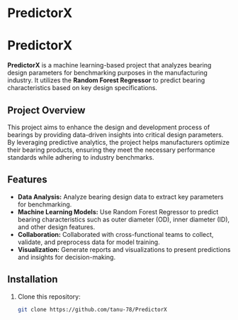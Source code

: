 # PredictorX

# PredictorX

**PredictorX** is a machine learning-based project that analyzes bearing design parameters for benchmarking purposes in the manufacturing industry. It utilizes the **Random Forest Regressor** to predict bearing characteristics based on key design specifications.

## Project Overview

This project aims to enhance the design and development process of bearings by providing data-driven insights into critical design parameters. By leveraging predictive analytics, the project helps manufacturers optimize their bearing products, ensuring they meet the necessary performance standards while adhering to industry benchmarks.

## Features

- **Data Analysis:** Analyze bearing design data to extract key parameters for benchmarking.
- **Machine Learning Models:** Use Random Forest Regressor to predict bearing characteristics such as outer diameter (OD), inner diameter (ID), and other design features.
- **Collaboration:** Collaborated with cross-functional teams to collect, validate, and preprocess data for model training.
- **Visualization:** Generate reports and visualizations to present predictions and insights for decision-making.

## Installation

1. Clone this repository:
   ```bash
   git clone https://github.com/tanu-78/PredictorX

